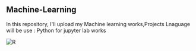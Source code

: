 ## Machine-Learning
In this repository, I'll upload my Machine learning works,Projects 
Lnaguage will be use : Python for jupyter lab works  

![R](https://github.com/IshtishadAlamTishad/Machine-Learning/assets/96460346/60b30a93-f5b9-4209-ad8f-ecf7fd08117b)
